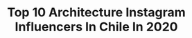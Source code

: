 ---
title: Top 10 Architecture Instagram Influencers In Chile In 2020
description: Identify the most popular Instagram accounts on inBeat.
platform: Instagram
profiles:
  - username: "cronicasdeunargonauta"
    fullname: >-
      Irene | Viajar Sola
    location: "Chile"
    followers: 8992
    engagement: 610
    commentsToLikes: 0.085018
    avatar: "https://scontent-lhr8-1.cdninstagram.com/v/t51.2885-19/s320x320/53152937_699995257069432_4253385239411294208_n.jpg?_nc_ht=scontent-lhr8-1.cdninstagram.com&_nc_ohc=zzmOymIm_aQAX-lUist&oh=e2354575b1aa9517bb1cc89d0d39b725&oe=5EB9A937"
    verified: false
    hashtags: "#rupit, #vivirviajando, #ecuadortulugarenelmundo, #patrimoniodelahumanidad"
  - username: "javografo"
    fullname: >-
      Javo
    location: "Chile"
    followers: 13792
    engagement: 548
    commentsToLikes: 0.132528
    avatar: "https://scontent-lhr8-1.cdninstagram.com/v/t51.2885-19/s320x320/72649434_506404169949197_6468735387937275904_n.jpg?_nc_ht=scontent-lhr8-1.cdninstagram.com&_nc_ohc=SELLYgzP1OsAX81zJAG&oh=57a77595e36cd0eaefd4cf5b8ce2c6ef&oe=5EBC6DC9"
    verified: false
    hashtags: "#fx, #architecturedesign, #plotagraph, #motiongraphics"
  - username: "valparaisopoh"
    fullname: >-
      
    location: "Chile"
    followers: 22676
    engagement: 821
    commentsToLikes: 0.010669
    avatar: "https://scontent-ams4-1.cdninstagram.com/v/t51.2885-19/s320x320/27891400_412958375806896_1699484972382945280_n.jpg?_nc_ht=scontent-ams4-1.cdninstagram.com&_nc_ohc=d-1ipZL5mScAX_IYdV0&oh=0af9f12e3885bda810704c384a0fd0ad&oe=5EBBAEFC"
    verified: false
    hashtags: "#colores, #naturecolors, #graffiti, #chileestuyo"
  - username: "francisconegroni_fotografia"
    fullname: >-
      Francisco Negroni
    location: "Chile"
    followers: 60616
    engagement: 209
    commentsToLikes: 0.018253
    avatar: "https://scontent-ams4-1.cdninstagram.com/v/t51.2885-19/s320x320/85117982_520861941872807_5569343410516525056_n.jpg?_nc_ht=scontent-ams4-1.cdninstagram.com&_nc_ohc=klN0HUGkM6cAX9X58Ie&oh=f145c62dea601b9812824bc5ba7275b0&oe=5EB6A4FA"
    verified: false
    hashtags: "#amazing, #dametravel, #silueta, #catolico"
  - username: "anoquet"
    fullname: >-
      Alexis Noquet Photography
    location: "Chile"
    followers: 2112
    engagement: 1240
    commentsToLikes: 0.051764
    avatar: "https://scontent-ams4-1.cdninstagram.com/v/t51.2885-19/s320x320/69468377_572816416784792_4511139167580717056_n.jpg?_nc_ht=scontent-ams4-1.cdninstagram.com&_nc_ohc=MN6jU9bwBYYAX9ZdzM8&oh=091c23f9644cf9133503db3ca528dee6&oe=5EB97739"
    verified: false
    hashtags: "#miradordecuernos, #elcalafate, #chiletravel, #lifestylephotography"
  - username: "t_w_o"
    fullname: >-
      Tomás Westenenk Orrego
    location: "Chile"
    followers: 124977
    engagement: 112
    commentsToLikes: 0.019162
    avatar: "https://scontent-amt2-1.cdninstagram.com/v/t51.2885-19/s320x320/75231130_578114209604498_4124186833531699200_n.jpg?_nc_ht=scontent-amt2-1.cdninstagram.com&_nc_ohc=tNi4spOSoboAX8JH84o&oh=ee038657e57c61a0bcbe19c44ef31e42&oe=5EB77E47"
    verified: false
    hashtags: "#umbrella, #water, #santiagoadicto, #teamgalaxy"
  - username: "arquetipoccp"
    fullname: >-
      Arquetipo CCP
    location: "Chile"
    followers: 7526
    engagement: 1792
    commentsToLikes: 0.011469
    avatar: "https://scontent-ams4-1.cdninstagram.com/v/t51.2885-19/s320x320/70900039_506217219985914_3858795272393981952_n.jpg?_nc_ht=scontent-ams4-1.cdninstagram.com&_nc_ohc=bp-MO2SEAWwAX-bEaFs&oh=368c6862cca2d4a64e4dd2f43bb5652a&oe=5EB072EB"
    verified: false
    hashtags: "#chile, #sunset, #arquetipo, #conce"
  - username: "amsel.black"
    fullname: >-
      🎃Amsel🎃
    location: "Chile"
    followers: 10782
    engagement: 578
    commentsToLikes: 0.007523
    avatar: "https://scontent-amt2-1.cdninstagram.com/v/t51.2885-19/s320x320/85072186_179436750014399_3191039621504958464_n.jpg?_nc_ht=scontent-amt2-1.cdninstagram.com&_nc_ohc=3LYj8SY_n4QAX_hyGm4&oh=4edc5925eff13ba56a4f6590a3defc9e&oe=5EB895EC"
    verified: false
    hashtags: "#drawing, #clouds, #arquitectura, #geek"
  - username: "cazu.zegers"
    fullname: >-
      Cazu Zegers Arquitectura
    location: "Chile"
    followers: 19091
    engagement: 537
    commentsToLikes: 0.015143
    avatar: "https://scontent-ams4-1.cdninstagram.com/v/t51.2885-19/s150x150/22069751_1561342977263397_6539458561406140416_n.jpg?_nc_ht=scontent-ams4-1.cdninstagram.com&_nc_ohc=lzg1E0ZvXt0AX98kO7x&oh=cae1d9773dbdfc471da6747d00d28b18&oe=5EB05F89"
    verified: false
    hashtags: "#sostenibilidad, #escultura, #santiagocapitaloutdoor, #territorio"
  - username: "sergiovisor_ph"
    fullname: >-
      Sergio Carabajal 📸
    location: "Chile"
    followers: 5416
    engagement: 175
    commentsToLikes: 0.034602
    avatar: "https://scontent-amt2-1.cdninstagram.com/v/t51.2885-19/s320x320/41758731_2135449193381463_5200055310588313600_n.jpg?_nc_ht=scontent-amt2-1.cdninstagram.com&_nc_ohc=81Y5IA1jTE8AX-OzeNb&oh=3300165cfb768d69b1c957b74449efdd&oe=5EB0F625"
    verified: false
    hashtags: "#style, #vivaslasqueremos, #astro, #megaplane"
---
